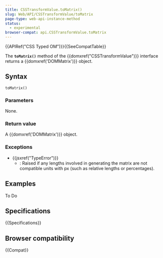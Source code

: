 ```yaml
---
title: CSSTransformValue.toMatrix()
slug: Web/API/CSSTransformValue/toMatrix
page-type: web-api-instance-method
status:
  - experimental
browser-compat: api.CSSTransformValue.toMatrix
---
```


{{APIRef("CSS Typed OM")}}{{SeeCompatTable}}

The **`toMatrix()`** method of the
{{domxref("CSSTransformValue")}} interface returns a {{domxref('DOMMatrix')}} object.

## Syntax

```js-nolint
toMatrix()
```

### Parameters

None.

### Return value

A {{domxref('DOMMatrix')}} object.

### Exceptions

- {{jsxref("TypeError")}}
  - : Raised if any lengths involved in generating the matrix are not compatible units
    with px (such as relative lengths or percentages).

## Examples

To Do

## Specifications

{{Specifications}}

## Browser compatibility

{{Compat}}
